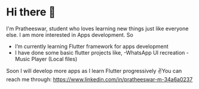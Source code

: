 # Hi there 🙂
I'm Pratheeswar, student who loves learning new things just like everyone else. I am more interested in Apps development. So
- I’m currently learning Flutter framework for apps development
- I have done some basic flutter projects like,
  -WhatsApp UI recreation
  -Music Player (Local files)

Soon I will develop more apps as I learn Flutter progressively ✌️You can reach me through: https://www.linkedin.com/in/pratheeswar-m-34a6a0237
<!--
**Electro-pulse/Electro-pulse** is a ✨ _special_ ✨ repository because its `README.md` (this file) appears on your GitHub profile.

Here are some ideas to get you started:

- 🔭 I’m currently working on ...
- 🌱 I’m currently learning ...
- 👯 I’m looking to collaborate on ...
- 🤔 I’m looking for help with ...
- 💬 Ask me about ...
- 📫 How to reach me: ...
- 😄 Pronouns: ...
- ⚡ Fun fact: ...
-->
